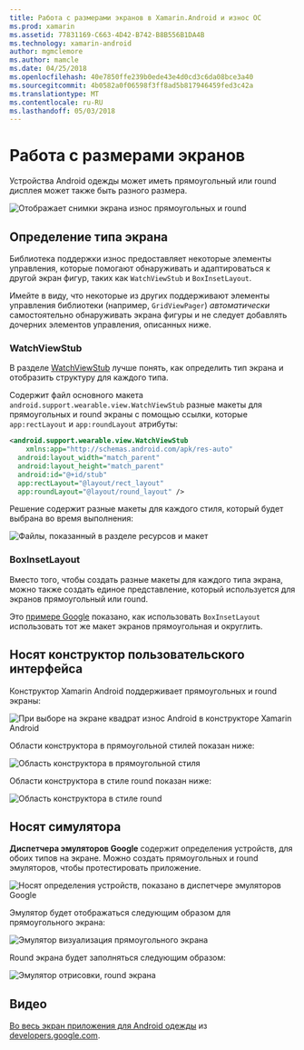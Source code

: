 ```yaml
---
title: Работа с размерами экранов в Xamarin.Android и износ ОС
ms.prod: xamarin
ms.assetid: 77831169-C663-4D42-B742-B8B556B1DA4B
ms.technology: xamarin-android
author: mgmclemore
ms.author: mamcle
ms.date: 04/25/2018
ms.openlocfilehash: 40e7850ffe239b0ede43e4d0cd3c6da08bce3a40
ms.sourcegitcommit: 4b0582a0f06598f3ff8ad5b817946459fed3c42a
ms.translationtype: MT
ms.contentlocale: ru-RU
ms.lasthandoff: 05/03/2018
---
```

# <a name="working-with-screen-sizes"></a>Работа с размерами экранов

Устройства Android одежды может иметь прямоугольный или round дисплея может также быть разного размера.

![Отображает снимки экрана износ прямоугольных и round](screen-sizes-images/moyeu-wear.png)

## <a name="identifying-screen-type"></a>Определение типа экрана

Библиотека поддержки износ предоставляет некоторые элементы управления, которые помогают обнаруживать и адаптироваться к другой экран фигур, таких как `WatchViewStub` и `BoxInsetLayout`.

Имейте в виду, что некоторые из других поддерживают элементы управления библиотеки (например, `GridViewPager`) *автоматически* самостоятельно обнаруживать экрана фигуры и не следует добавлять дочерних элементов управления, описанных ниже.

### <a name="watchviewstub"></a>WatchViewStub

В разделе [WatchViewStub](https://developer.xamarin.com/samples/WatchViewStub/) лучше понять, как определить тип экрана и отобразить структуру для каждого типа.

Содержит файл основного макета `android.support.wearable.view.WatchViewStub` разные макеты для прямоугольных и round экраны с помощью ссылки, которые `app:rectLayout` и `app:roundLayout` атрибуты:

```xml
<android.support.wearable.view.WatchViewStub
    xmlns:app="http://schemas.android.com/apk/res-auto"
  android:layout_width="match_parent"
  android:layout_height="match_parent"
  android:id="@+id/stub"
  app:rectLayout="@layout/rect_layout"
  app:roundLayout="@layout/round_layout" />
```

Решение содержит разные макеты для каждого стиля, который будет выбрана во время выполнения:

![Файлы, показанный в разделе ресурсов и макет](screen-sizes-images/solution.png)


### <a name="boxinsetlayout"></a>BoxInsetLayout

Вместо того, чтобы создать разные макеты для каждого типа экрана, можно также создать единое представление, который используется для экранов прямоугольный или round.

Это [примере Google](https://developer.android.com/training/wearables/ui/layouts.html#same-layout) показано, как использовать `BoxInsetLayout` использовать тот же макет экранов прямоугольная и округлить.


## <a name="wear-ui-designer"></a>Носят конструктор пользовательского интерфейса

Конструктор Xamarin Android поддерживает прямоугольных и round экраны:

![При выборе на экране квадрат износ Android в конструкторе Xamarin Android](screen-sizes-images/design-screen-type.png)

Области конструктора в прямоугольной стилей показан ниже:

![Область конструктора в прямоугольной стиля](screen-sizes-images/design-rect.png) 

Области конструктора в стиле round показан ниже:

![Область конструктора в стиле round](screen-sizes-images/design-round.png)


## <a name="wear-simulator"></a>Носят симулятора

**Диспетчера эмуляторов Google** содержит определения устройств, для обоих типов на экране. Можно создать прямоугольных и round эмуляторов, чтобы протестировать приложение.

![Носят определения устройств, показано в диспетчере эмуляторов Google](screen-sizes-images/emulator-devices.png)

Эмулятор будет отображаться следующим образом для прямоугольного экрана:

![Эмулятор визуализация прямоугольного экрана](screen-sizes-images/recipe-2.png) 

Round экрана будет заполняться следующим образом:

![Эмулятор отрисовки, round экрана](screen-sizes-images/recipe-2-round.png)

## <a name="video"></a>Видео

[Во весь экран приложения для Android одежды](https://www.youtube.com/watch?v=naf_WbtFAlY) из [developers.google.com](https://www.youtube.com/channel/UC_x5XG1OV2P6uZZ5FSM9Ttw).

